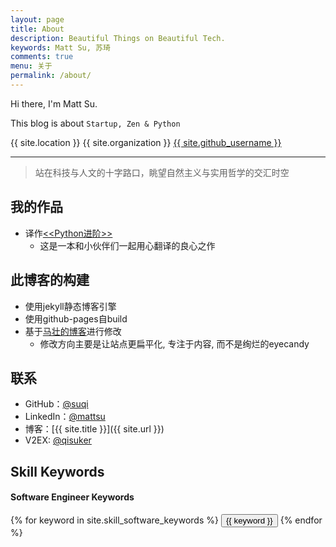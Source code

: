 ```yaml
---
layout: page
title: About
description: Beautiful Things on Beautiful Tech.
keywords: Matt Su, 苏琦
comments: true
menu: 关于
permalink: /about/
---
```



Hi there, I'm Matt Su.

This blog is about `Startup, Zen & Python`

<div class="collection-info">
    <span class="meta-info mobile-hidden">
        <span class="octicon octicon-location"></span>
        {{ site.location }}
    </span>
    <span class="meta-info">
        <span class="octicon octicon-organization"></span>
        {{ site.organization }}
    </span>
     <span class="meta-info">
        <span class="octicon octicon-mark-github"></span>
        <a href="https://github.com/{{ site.github_username }}" target="_blank">{{ site.github_username }}</a>
    </span>
</div>

---

> 站在科技与人文的十字路口，眺望自然主义与实用哲学的交汇时空

## 我的作品
- 译作[<<Python进阶>>](http://interpy.eastlakeside.com/)
	- 这是一本和小伙伴们一起用心翻译的良心之作

## 此博客的构建
- 使用jekyll静态博客引擎
- 使用github-pages自build
- 基于[马壮的博客](https://github.com/mzlogin/mzlogin.github.io)进行修改
    - 修改方向主要是让站点更扁平化, 专注于内容, 而不是绚烂的eyecandy

## 联系

* GitHub：[@suqi](https://github.com/suqi)
* LinkedIn：[@mattsu](https://www.linkedin.com/in/mattsu)
* 博客：[{{ site.title }}]({{ site.url }})
* V2EX: [@qisuker](https://www.v2ex.com/member/qisuker)

## Skill Keywords

#### Software Engineer Keywords
<div class="btn-inline">
    {% for keyword in site.skill_software_keywords %}
    <button class="btn btn-outline" type="button">{{ keyword }}</button>
    {% endfor %}
</div>
